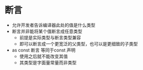# 断言
- 允许开发者告诉编译器此处的值是什么类型
- 断言并非能将某个值断言成任意类型
  - 前提是实际类型与断言类型兼容
  - 即可以断言成一个更宽泛的父类型，也可以是更细致的子类型
- as const 断言 等同于const 声明
  - 使用之后就不能改变其值
  - 其类型是字面量常量而非类型